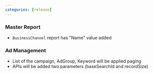```yaml
---
categories: [release]
---
```


### Master Report
   * `BusinessChannel` report has "Name" value added
   
### Ad Management
   * List of the campaign, AdGroup, Keyword will be applied paging 
   * APIs will be added two parameters (baseSearchId and recordSize)